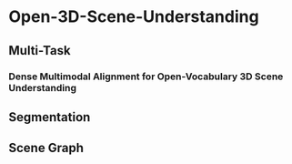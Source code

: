# Open-3D-Scene-Understanding

## Multi-Task
### Dense Multimodal Alignment for Open-Vocabulary 3D Scene Understanding  

## Segmentation

## Scene Graph
